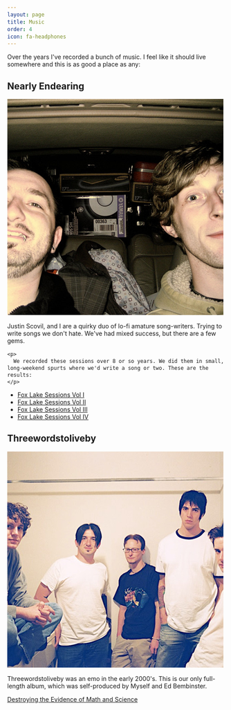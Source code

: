 ```yaml
---
layout: page
title: Music
order: 4
icon: fa-headphones
---
```


<div class="page-description">
  <p>
    Over the years I've recorded a bunch of music. I feel like it should live somewhere and this is as good a place as any:
  </p>
</div>

<div class="project">
  <div class="photo">
    <h2>Nearly Endearing</h2>
    <img src="/images/nearly-endearing.jpg">
  </div>

  <div class="description">
    <p>
      Justin Scovil, and I are a quirky duo of lo-fi amature song-writers. Trying to write songs we don't hate. We've had mixed success, but there are a few gems.
    </p>

    <p>
      We recorded these sessions over 8 or so years. We did them in small, long-weekend spurts where we'd write a song or two. These are the results:
    </p>
  </div>

  <ul>
    <li>
      <a href="https://soundcloud.com/nearlyendearing-1/sets/fox-lake-sessions-volume-i" target="_blank">
        <i class="fa fa-soundcloud"></i> Fox Lake Sessions Vol I
      </a>
    </li>
    <li>
      <a href="https://soundcloud.com/nearlyendearing-1/sets/fox-lake-sessions-volume-ii" target="_blank">
        <i class="fa fa-soundcloud"></i> Fox Lake Sessions Vol II
      </a>
    </li>
    <li>
      <a href="https://soundcloud.com/nearlyendearing-1/sets/fox-lake-sessions-volume-iii" target="_blank">
        <i class="fa fa-soundcloud"></i> Fox Lake Sessions Vol III
      </a>
    </li>
    <li>
      <a href="https://soundcloud.com/nearlyendearing-1/sets/fox-lake-sessions-volume-iv" target="_blank">
        <i class="fa fa-soundcloud"></i> Fox Lake Sessions Vol IV
      </a>
    </li>
  </ul>
</div>

<div class="project">
  <div class="photo">
    <h2>Threewordstoliveby</h2>
    <img src="/images/threewordstoliveby.jpg" alt="Matthew Flanigan, Dayton Nolan, Tim Barczack, Ed Bembinster, Chris Kladis">
  </div>

  <div class="description">
    <p>
      Threewordstoliveby was an emo in the early 2000's. This is our only full-length album, which was self-produced by Myself and Ed Bembinster.
    </p>
  </div>

  <a href="https://soundcloud.com/threewordstoliveby/sets/destroying-the-evidence-of" target="_blank">
    <i class="fa fa-soundcloud"></i> Destroying the Evidence of Math and Science
  </a>
</div>
